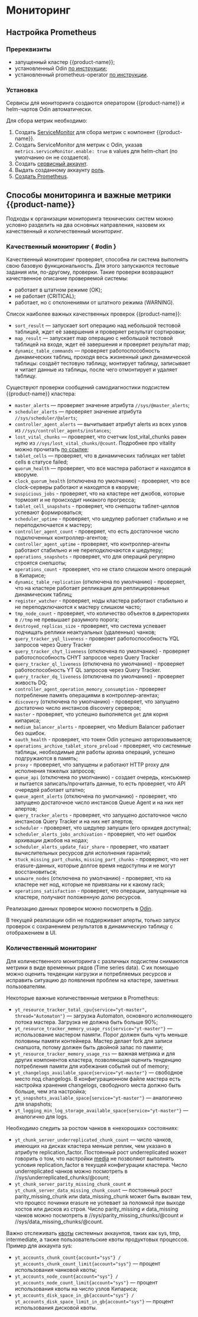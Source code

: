 # Мониторинг

## Настройка Prometheus
### Пререквизиты
- запущенный кластер {{product-name}};
- установленный Odin [по инструкции](../../admin-guide/install-odin.md);
- установленный prometheus-operator [по инструкции](https://github.com/prometheus-operator/prometheus-operator#quickstart).

### Установка

Сервисы для мониторинга создаются оператором {{product-name}} и helm-чартов Odin автоматически.

Для сбора метрик необходимо:
1. Создать [ServiceMonitor](https://github.com/ytsaurus/ytsaurus-k8s-operator/blob/main/config/samples/prometheus/prometheus_service_monitor.yaml) для сбора метрик с компонент {{product-name}}.
2. Создать ServiceMonitor для метрик с Odin, указав `metrics.serviceMonitor.enable: true` в values для helm-chart (по умолчанию он не создается).
3. Создать [сервисный аккаунт](https://github.com/ytsaurus/ytsaurus-k8s-operator/blob/main/config/samples/prometheus/prometheus_service_account.yaml).
4. Выдать созданному аккаунту [роль](https://github.com/ytsaurus/ytsaurus-k8s-operator/blob/main/config/samples/prometheus/prometheus_role_binding.yaml).
5. [Создать Prometheus](https://github.com/ytsaurus/ytsaurus-k8s-operator/blob/main/config/samples/prometheus/prometheus.yaml).

## Способы мониторинга и важные метрики {{product-name}}

Подходы к организации мониторинга технических систем можно условно разделить на два основных направления, назовем их качественный и количественный мониторинг.

### Качественный мониторинг { #odin }

Качественный мониторинг проверяет, способна ли система выполнять свою базовую функциональность. Для этого запускаются тестовые задания или, по-другому, проверки. Такие проверки возвращают качественное описание проверяемой системы:

- работает в штатном режиме (OK);
- не работает (CRITICAL);
- работает, но с отклонениями от штатного режима (WARNING).

Список наиболее важных качественных проверок {{product-name}}:

- `sort_result` — запускает sort операцию над небольшой тестовой таблицей, ждет её завершения и проверяет результат сортировки;
- `map_result` — запускает map операцию с небольшой тестовой таблицей на входе, ждет её завершения и проверяет результат map;
- `dynamic_table_commands` — проверяет работоспособность динамических таблиц, проходя весь жизненный цикл динамической таблицы: создаёт тестовую таблицу, монтирует таблицу, записывает и читает данные из таблицы, после чего отмонтирует и удаляет таблицу.

Существуют проверки сообщений самодиагностики подсистем {{product-name}} кластера:

- `master_alerts` — проверяет значение атрибута `//sys/@master_alerts`;
- `scheduler_alerts` — проверяет значение атрибута `//sys/scheduler/@alerts`;
- `controller_agent_alerts` — вычитывает атрибут alerts из всех узлов из `//sys/controller_agents/instances`;
- `lost_vital_chunks` — проверяет, что счетчик lost_vital_chunks равен нулю из `//sys/lost_vital_chunks/@count`. Подробнее про vitality можно прочитать [по ссылке](../../user-guide/storage/chunks.md#vitality);
- `tablet_cells` — проверяет, что в динамических таблицах нет tablet cells в статусе failed;
- `quorum_health` — проверяет, что все мастера работают и находятся в кворуме.
- `clock_quorum_health` (отключена по умолчанию) - проверяет, что все clock-серверы работают и находятся в кворуме;
- `suspicious_jobs` - проверяет, что на кластере нет джобов, которые тормозят и не происходит никакого прогресса;
- `tablet_cell_snapshots` - проверяет, что снепшоты таблет-целлов успевают формироваться;
- `scheduler_uptime` - проверяет, что шедулер работает стабильно и не переподключается к мастеру;
- `controller_agent_count` - проверяет, что есть достаточное число подключенных контроллер-агентов;
- `controller_agent_uptime` - проверяет, что контроллер-агенты работают стабильно и не переподключаются к шедулеру;
- `operations_snapshots` - проверяет, что для операций регулярно строятся снепшоты;
- `operations_count` - проверяет, что не стало слишком много операций в Кипарисе;
- `dynamic_table_replication` (отключена по умолчанию) - проверяет, что на кластере работает репликация для реплицированных динамическик таблиц;
- `register_watcher` - проверяет, ноды кластера работают стабильно и не переподключаются к мастеру слишком часто;
- `tmp_node_count` - проверяет, что количество объектов в директориях в `//tmp` не превышает разумного порога;
- `destroyed_replicas_size` - проверяет, что система успевает подчищать реплики неактуальных (удаленных) чанков;
- `query_tracker_yql_liveness` -  проверяет работоспособность YQL запросов через Query Tracker
- `query_tracker_chyt_liveness` (отключена по умолчанию) - проверяет работоспособность CHYT запросов через Query Tracker
- `query_tracker_ql_liveness` (отключена по умолчанию) - проверяет работоспособность YT QL запросов через Query Tracker.
- `query_tracker_dq_liveness` (отключена по умолчанию) - проверяет живость DQ;
- `controller_agent_operation_memory_consumption` - проверяет потребление память операциями в контроллер-агентах;
- `discovery` (отключена по умолчанию) - проверяет, что запущено достаточно число инстансов discovery серверов;
- `master` - проверяет, что успешно выполняется `get` для корня кипариса;
- `medium_balancer_alerts` - проверяет, что Medium Balancer работает без ошибок.
- `oauth_health` - проверяет, что токен Odin успешно авторизовывается;
- `operations_archive_tablet_store_preload` - проверяет, что системные таблицы, необходимые для работы архива операций, успешно подгружаются в память;
- `proxy` - проверяет, что запущены и работают HTTP proxy для исполнения тяжелых запросов;
- `queue_api` (отключена по умолчанию) - создает очередь, консьюмер и пытается записать/прочитать данные, то есть проверяет, что API очередей работает штатно;
- `queue_agent_alerts` (отключена по умолчанию) - проверяет, что запущено достаточное число инстансов Queue Agent и на них нет алертов;
- `query_tracker_alerts` - проверяет, что запущено достаточное число инстансов Query Tracker и на них нет алертов;
- `scheduler` - проверяет, что шедулер запущен (его орхидея доступна);
- `scheduler_alerts_jobs_archivation` - проверяет, что нет ошибок архивации джобов на нодах;
- `scheduler_alerts_update_fair_share` - проверяет, что хватает вычислительных ресурсов для исполнения гарантий;
- `stuck_missing_part_chunks`, `missing_part_chunks` - проверяют, что нет erasure-данных, которые долгое время недоступны и не могут восстановиться;
- `unaware_nodes` (отключена по умолчанию) - проверяет, что на кластере нет нод, которые не привязаны ни к какому rack;
- `operations_satisfaction` - проверяет, что операции, запущенные на кластере, получают положенную долю ресурсов.

Реализацию данных проверок можно посмотреть в [Odin](https://github.com/ytsaurus/ytsaurus/tree/main/yt/odin).

В текущей реализации odin не поддерживает алерты, только запуск проверок с сохранением результатов в динамическую таблицу с отображением в UI.

### Количественный мониторинг

Для количественного мониторинга с различных подсистем снимаются метрики в виде временных рядов (Time series data). С их помощью можно оценить тенденции нагрузки и потребляемых ресурсов и исправить ситуацию до появления проблем на кластере, заметных пользователям.

Некоторые важные количественные метрики в Prometheus:

- `yt_resource_tracker_total_cpu{service="yt-master", thread="Automaton"}` — загрузка Automaton, основного исполняющего потока мастера. Загрузка не должна быть больше 90%;
- `yt_resource_tracker_memory_usage_rss{service="yt-master"}` — использование мастером памяти. Порог должен быть чуть меньше половины памяти контейнера. Мастер делает fork для записи снапшота, потому должен быть двойной запас по памяти;
- `yt_resource_tracker_memory_usage_rss` — важная метрика и для других компонентов кластера, позволяющая оценить тенденцию потребления памяти для избежания событий out of memory;
- `yt_changelogs_available_space{service="yt-master"}` — свободное место под changelogs. В конфигурационном файле мастера есть настройка хранения changelogs, свободного места должно быть больше, чем эта настройка;
- `yt_snapshots_available_space{service="yt-master"}` — аналогично для snapshots;
- `yt_logging_min_log_storage_available_space{service="yt-master"}` — аналогично для logs.

Необходимо следить за ростом чанков в «нехороших» состояниях:

- `yt_chunk_server_underreplicated_chunk_count` — число чанков, имеющих на дисках кластера меньше реплик, чем указано в атрибуте replication_factor. Постоянный рост underreplicated может говорить о том, что настройки [media](../../user-guide/storage/media.md) не позволяют выполнять условия replication_factor в текущей конфигурации кластера. Число underreplicated чанков можно посмотреть в //sys/underreplicated_chunks/@count;
- `yt_chunk_server_parity_missing_chunk_count` и `yt_chunk_server_data_missing_chunk_count` — постоянный рост parity_missing_chunk или data_missing_chunk может быть вызван тем, что процесс починки erasure не успевает за поломкой при выходе хостов или дисков из строя. Число parity_missing и data_missing чанков можно посмотреть в //sys/parity_missing_chunks/@count и //sys/data_missing_chunks/@count.

Важно отслеживать [квоты](../../user-guide/storage/quotas.md) системных аккаунтов, таких как sys, tmp, intermediate, а также пользовательские квоты продуктовых процессов. Пример для аккаунта sys:

- `yt_accounts_chunk_count{account="sys"} / yt_accounts_chunk_count_limit{account="sys"}` — процент использования чанковой квоты;
- `yt_accounts_node_count{account="sys"} / yt_accounts_node_count_limit{account="sys"}` — процент использования квоты на число узлов Кипариса;
- `yt_accounts_disk_space_in_gb{account="sys"} / yt_accounts_disk_space_limit_in_gb{account="sys"}` — процент использования дисковой квоты.

